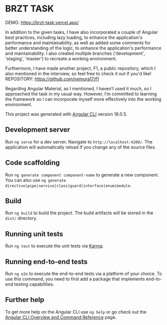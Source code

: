 # BRZT TASK

DEMO: https://brzt-task.vercel.app/

In addition to the given tasks, I have also incorporated a couple of Angular best practices, including lazy loading, to enhance the application's performance and maintainability, as well as added some comments for better understanding of the logic, to enhance the application's performance and maintainability. I also created multiple branches ('development', 'staging', 'master') to recreate a working environment.

Furthermore, I have made another project, F1, a public repository, which I also mentioned in the interview, so feel free to check it out if you'd like! REPOSITORY: https://github.com/nemura17/f1

Regarding Angular Material, as I mentioned, I haven’t used it much, so I approached the task in my usual way. However, I’m committed to learning the framework so I can incorporate myself more effectively into the working environment.

This project was generated with [Angular CLI](https://github.com/angular/angular-cli) version 18.0.5.

## Development server

Run `ng serve` for a dev server. Navigate to `http://localhost:4200/`. The application will automatically reload if you change any of the source files.

## Code scaffolding

Run `ng generate component component-name` to generate a new component. You can also use `ng generate directive|pipe|service|class|guard|interface|enum|module`.

## Build

Run `ng build` to build the project. The build artifacts will be stored in the `dist/` directory.

## Running unit tests

Run `ng test` to execute the unit tests via [Karma](https://karma-runner.github.io).

## Running end-to-end tests

Run `ng e2e` to execute the end-to-end tests via a platform of your choice. To use this command, you need to first add a package that implements end-to-end testing capabilities.

## Further help

To get more help on the Angular CLI use `ng help` or go check out the [Angular CLI Overview and Command Reference](https://angular.dev/tools/cli) page.